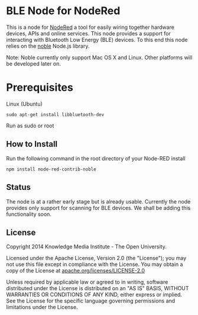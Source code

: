 # BLE Node for NodeRed

This is a node for [NodeRed](http://nodered.org) a tool for easily wiring together hardware devices, APIs and online services. This node provides a support for interacting with Bluetooth Low Energy (BLE) devices.
To this end this node relies on the [noble](https://github.com/sandeepmistry/noble) Node.js library.
 
Note: Noble currently only support Mac OS X and Linux. Other platforms will be developed later on.

# Prerequisites

Linux (Ubuntu)

```
sudo apt-get install libbluetooth-dev
```

Run as sudo or root 

## How to Install

Run the following command in the root directory of your Node-RED install

```
npm install node-red-contrib-noble
```

## Status

The node is at a rather early stage but is already usable. Currently the node provides only support for scanning for BLE devices. We shall be adding this functionality soon.

License
-------

Copyright 2014 Knowledge Media Institute - The Open University.

Licensed under the Apache License, Version 2.0 (the "License");
you may not use this file except in compliance with the License.
You may obtain a copy of the License at
[apache.org/licenses/LICENSE-2.0](http://www.apache.org/licenses/LICENSE-2.0)

Unless required by applicable law or agreed to in writing, software
distributed under the License is distributed on an "AS IS" BASIS,
WITHOUT WARRANTIES OR CONDITIONS OF ANY KIND, either express or implied.
See the License for the specific language governing permissions and
limitations under the License.